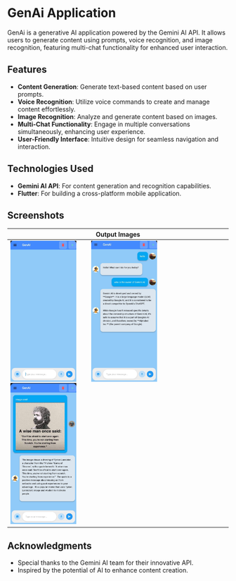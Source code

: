 # GenAi Application

GenAi is a generative AI application powered by the Gemini AI API. It allows users to generate content using prompts, voice recognition, and image recognition, featuring multi-chat functionality for enhanced user interaction.

## Features

- **Content Generation**: Generate text-based content based on user prompts.
- **Voice Recognition**: Utilize voice commands to create and manage content effortlessly.
- **Image Recognition**: Analyze and generate content based on images.
- **Multi-Chat Functionality**: Engage in multiple conversations simultaneously, enhancing user experience.
- **User-Friendly Interface**: Intuitive design for seamless navigation and interaction.

## Technologies Used

- **Gemini AI API**: For content generation and recognition capabilities.
- **Flutter**: For building a cross-platform mobile application.

## Screenshots

| Output Images                                   |
|------------------------------------------------|
| <img src="screenshots/img1.jpg" width="150" height="320" style="margin-right: 30px; display: inline-block;"> <img src="screenshots/img2.jpg" width="150" height="320" style="margin-right: 30px; display: inline-block;"> <img src="screenshots/img3.jpg" width="150" height="320" style="margin-right: 30px; display: inline-block;"> |

## Acknowledgments
- Special thanks to the Gemini AI team for their innovative API.
- Inspired by the potential of AI to enhance content creation.
